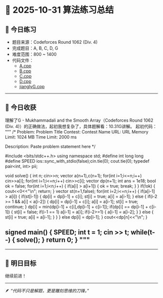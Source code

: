 # 🧠 2025-10-31 算法练习总结

## 📅 今日练习
- 题目来源：Codeforces Round 1062 (Div. 4)
- 完成题目：A, B, C, D, G
- 难度范围：800 ~ 1400
- 代码文件：
  - [A.cpp](./A.cpp)
  - [B.cpp](./B.cpp)
  - [C.cpp](./C.cpp)
  - [D.cpp](./D.cpp)
  - [jianglyG.cpp](./jianglyG.cpp)

---


## 🧩 今日收获
理解了G - Mukhammadali and the Smooth Array（Codeforces Round 1062 (Div. 4)）的正确做法，起初我想复杂了，具体题解看：10.31G讲解。
起初代码：
"""
/*
Problem: Problem Title
Contest: Contest Name
URL: URL
Memory Limit: 1024 MB
Time Limit: 2000 ms

Description:
Paste problem statement here
*/

#include <bits/stdc++.h>
using namespace std;
#define int long long
#define SPEED ios::sync_with_stdio(false);cin.tie(0); cout.tie(0);
typedef pair<int, int> pii;

void solve() 
{
    int n;
    cin>>n;
    vector<int> a(n+1),c(n+1);
    for(int i=1;i<=n;i++) cin>>a[i];
    for(int i=1;i<=n;i++) cin>>c[i];
    vector<int> dp(n+1);
    int ans = 1e18;
    bool ok = false;
    for(int i=1;i<n;i++)
    {
        if(a[i] > a[i+1])
        {
            ok = true;
            break;
        }
    }
    if(!ok)
    {
        cout<<0<<"\n";
        return;
    }
    vector<bool> st(n+1,false);
    for(int i=2;i<=n;i++)
    {
        if(a[i-1] > a[i])
        {
            if(st[i-1])
            {
               dp[i] = dp[i-1] + c[i];
               st[i] = true;
               a[i] = a[i-1];
            }
            else
            {   if(i-2 >= 1 && a[i] < a[i-2])
                {
                    dp[i] = dp[i-1] + c[i];
                    a[i] = a[i-1];
                    st[i] = true;
                    continue;
                }
                dp[i] = min(dp[i-1] + c[i],dp[i-1] + c[i-1]);
                if(dp[i] == dp[i-1] + c[i-1]) 
                {
                    st[i] = false;
                    if(i-1 == 1) a[i-1] = a[i];
                    if(i-2>=1)
                    {
                        a[i-1] = a[i-2];
                    }
                }
                else 
                {
                    st[i] = true;
                    a[i] = a[i-1];
                }
            }
        }
        else dp[i] = dp[i-1];
    }
    cout<<dp[n]<<"\n";
}

signed main() 
{
    SPEED;
    int t = 1;
    cin >> t;
    while(t--) 
    {
        solve();
    }
    return 0;
}
"""
---



---

## 🧭 明日目标
继续前进！

---

🪶 *“代码不只是解题，更是雕刻思维的刀锋。”*
